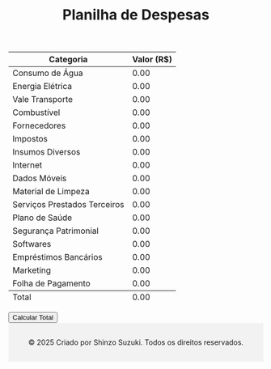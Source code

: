 <!DOCTYPE html>
<html lang="pt-BR">
<head>
    <meta charset="UTF-8">
    <meta name="viewport" content="width=device-width, initial-scale=1.0">
    <link rel="stylesheet" href="style.css">
    <title>Planilha de Despesas</title>
    <style>
        footer {
            text-align: center;
            padding: 1rem;
            background-color: #f2f2f2; /* Opcional */
        }
    </style>
</head>
<body>
    <header>
        <h1>Planilha de Despesas</h1>
    </header>
    <main>
        <table id="despesas">
            <thead>
                <tr>
                    <th>Categoria</th>
                    <th>Valor (R$)</th>
                </tr>
            </thead>
            <tbody>
                <tr>
                    <td>Consumo de Água</td>
                    <td contenteditable="true">0.00</td>
                </tr>
                <tr>
                    <td>Energia Elétrica</td>
                    <td contenteditable="true">0.00</td>
                </tr>
                <tr>
                    <td>Vale Transporte</td>
                    <td contenteditable="true">0.00</td>
                </tr>
                <tr>
                    <td>Combustível</td>
                    <td contenteditable="true">0.00</td>
                </tr>
                <tr>
                    <td>Fornecedores</td>
                    <td contenteditable="true">0.00</td>
                </tr>
                <tr>
                    <td>Impostos</td>
                    <td contenteditable="true">0.00</td>
                </tr>
                <tr>
                    <td>Insumos Diversos</td>
                    <td contenteditable="true">0.00</td>
                </tr>
                <tr>
                    <td>Internet</td>
                    <td contenteditable="true">0.00</td>
                </tr>
                <tr>
                    <td>Dados Móveis</td>
                    <td contenteditable="true">0.00</td>
                </tr>
                <tr>
                    <td>Material de Limpeza</td>
                    <td contenteditable="true">0.00</td>
                </tr>
                <tr>
                    <td>Serviços Prestados Terceiros</td>
                    <td contenteditable="true">0.00</td>
                </tr>
                <tr>
                    <td>Plano de Saúde</td>
                    <td contenteditable="true">0.00</td>
                </tr>
                <tr>
                    <td>Segurança Patrimonial</td>
                    <td contenteditable="true">0.00</td>
                </tr>
                <tr>
                    <td>Softwares</td>
                    <td contenteditable="true">0.00</td>
                </tr>
                <tr>
                    <td>Empréstimos Bancários</td>
                    <td contenteditable="true">0.00</td>
                </tr>
                <tr>
                    <td>Marketing</td>
                    <td contenteditable="true">0.00</td>
                </tr>
                <tr>
                    <td>Folha de Pagamento</td>
                    <td contenteditable="true">0.00</td>
                </tr>
            </tbody>
            <tfoot>
                <tr>
                    <td>Total</td>
                    <td id="total">0.00</td>
                </tr>
            </tfoot>
        </table>
        <button id="calcular">Calcular Total</button>
    </main>
    <footer>
        <p>&copy; 2025 Criado por Shinzo Suzuki. Todos os direitos reservados.</p>
    </footer>
    <script src="script.js"></script>
</body>
</html>


